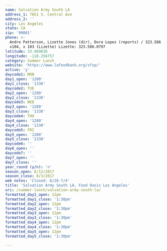 ```yaml
---
name: Salvation Army South LA
address_1: 7651 S. Central Ave
address_2: ''
city: Los Angeles
state: CA
zip: '90001'
phone: >-
  Andre Patterson, Lizette Jones (dir), Dora Lopez (reports) / 323.586.0288
  x104, x 103 (Lizette) Lizette: 323.586.0797
latitude: 33.969836
longitude: -118.256757
category: Summer Lunch
website: 'https://www.lafoodbank.org/sfsp/'
active: 'y'
daycode1: MON
day1_open: '1200'
day1_close: '1330'
daycode2: TUE
day2_open: '1200'
day2_close: '1330'
daycode3: WED
day3_open: '1200'
day3_close: '1330'
daycode4: THU
day4_open: '1200'
day4_close: '1330'
daycode5: FRI
day5_open: '1200'
day5_close: '1330'
daycode6: ''
day6_open: ''
daycode7: ''
day7_open: ''
day7_close: ''
year_round (y/n): 'n'
season_open: 6/12/2017
season_close: 8/3/2017
web notes: 'Closed: 6/26-7/4'
title: 'Salvation Army South LA, Food Oasis Los Angeles'
uri: /summer-lunch/salvation-army-south-la/
formatted_day1_open: 12pm
formatted_day1_close: '1:30pm'
formatted_day2_open: 12pm
formatted_day2_close: '1:30pm'
formatted_day3_open: 12pm
formatted_day3_close: '1:30pm'
formatted_day4_open: 12pm
formatted_day4_close: '1:30pm'
formatted_day5_open: 12pm
formatted_day5_close: '1:30pm'

---
```



